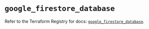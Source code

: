 # `google_firestore_database`

Refer to the Terraform Registry for docs: [`google_firestore_database`](https://registry.terraform.io/providers/hashicorp/google-beta/5.26.0/docs/resources/google_firestore_database).
